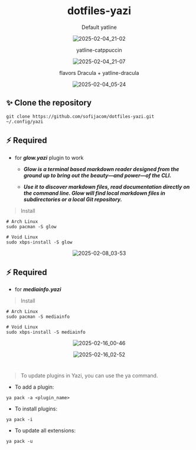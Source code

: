<div align="center">
 
 # dotfiles-yazi
 
</div>

<div align="center">
 
Default yatline
  
![2025-02-04_21-02](https://github.com/user-attachments/assets/d0faca58-fac3-44d3-83ac-3b177d4d5722)

</div>
 
<div align="center">
 
yatline-catppuccin
 
![2025-02-04_21-07](https://github.com/user-attachments/assets/8cfc75d7-da4f-4d72-aba1-300be882f791)

</div>


<div align="center">
 
flavors Dracula + yatline-dracula
 
![2025-02-04_05-24](https://github.com/user-attachments/assets/1ce2f202-09a0-4ea3-a5a6-b78fd6916b2a)

</div>

## ✨ **Clone the repository**

```
git clone https://github.com/sofijacom/dotfiles-yazi.git ~/.config/yazi
```

## ⚡️ Required
- for ***glow.yazi*** plugin to work

  - ***Glow is a terminal based markdown reader designed from the ground up to bring out the beauty—and power—of the CLI.***

   - ***Use it to discover markdown files, read documentation directly on the command line. Glow will find local markdown files in subdirectories or a local Git repository.***

> Install

```
# Arch Linux
sudo pacman -S glow

# Void Linux
sudo xbps-install -S glow
```

<div align="center">
 
![2025-02-08_03-53](https://github.com/user-attachments/assets/62bfedd4-c909-4cb6-aad1-a315c3486ce5)

</div>

## ⚡️ Required
- for ***mediainfo.yazi***
> Install

```
# Arch Linux
sudo pacman -S mediainfo

# Void Linux
sudo xbps-install -S mediainfo
```
<div align="center">
 
 ![2025-02-16_00-46](https://github.com/user-attachments/assets/c77449d9-0b8e-41b1-a18c-8a46ff5ba05e)

 ![2025-02-16_02-52](https://github.com/user-attachments/assets/7129df03-bf0e-47a0-97b3-1064bfbb6911)

 </div>

#

> To update plugins in Yazi, you can use the ya command.

 - To add a plugin:
    
```
ya pack -a <plugin_name>
```

 - To install plugins:
    
```
ya pack -i
```

 - To update all extensions:
    
```
ya pack -u
```
  
